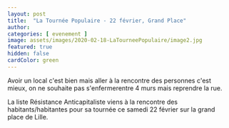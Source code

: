```yaml
---
layout: post
title:  "La Tournée Populaire - 22 février, Grand Place"
author: 
categories: [ evenement ]
image: assets/images/2020-02-18-LaTourneePopulaire/image2.jpg
featured: true
hidden: false
cardColor: green
---
```


Avoir un local c'est bien mais aller à la rencontre des personnes c'est mieux, on ne souhaite pas s'enfermerentre 4 murs mais reprendre la rue.

La liste Résistance Anticapitaliste viens à la rencontre des habitants/habitantes pour sa tournée ce samedi 22 février sur la grand place de Lille.
